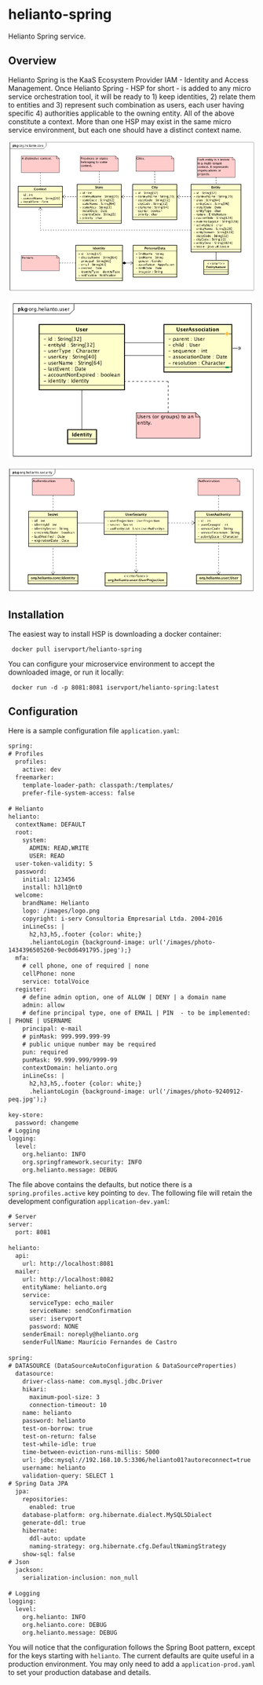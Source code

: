 # helianto-spring

Helianto Spring service.

## Overview

Helianto Spring is the KaaS Ecosystem Provider IAM - Identity and Access
 Management. Once Helianto Spring - HSP for short - is added to any micro service
 orchestration tool, it will be ready to 1) keep identities, 2) relate them to 
 entities and 3) represent such combination as users, each user having 
 specific 4) authorities applicable to the owning entity. All of the above 
 constitute a context. More than one HSP may exist in the same micro service
 environment, but each one should have a distinct context name.
 
  ![org_helianto_core.png](docs/org_helianto_core.png)
  
  ![org_helianto_user.png](docs/org_helianto_user.png)
  
  ![org_helianto_security.png](docs/org_helianto_security.png)
  
## Installation

The easiest way to install HSP is downloading a docker container:

```
 docker pull iservport/helianto-spring
```

You can configure your microservice environment to accept the downloaded 
 image, or run it locally:

```
 docker run -d -p 8081:8081 iservport/helianto-spring:latest
```

## Configuration

Here is a sample configuration file ```application.yaml```:

```
spring:
# Profiles
  profiles:
    active: dev
  freemarker:
    template-loader-path: classpath:/templates/
    prefer-file-system-access: false

# Helianto
helianto:
  contextName: DEFAULT
  root:
    system:
      ADMIN: READ,WRITE
      USER: READ
  user-token-validity: 5
  password:
    initial: 123456
    install: h3l1@nt0
  welcome:
    brandName: Helianto
    logo: /images/logo.png
    copyright: i-serv Consultoria Empresarial Ltda. 2004-2016
    inLineCss: |
      h2,h3,h5,.footer {color: white;}
      .heliantoLogin {background-image: url('/images/photo-1434396505260-9ec0d6491795.jpeg');}
  mfa:
    # cell phone, one of required | none
    cellPhone: none
    service: totalVoice
  register:
    # define admin option, one of ALLOW | DENY | a domain name
    admin: allow
    # define principal type, one of EMAIL | PIN  - to be implemented: | PHONE | USERNAME
    principal: e-mail
    # pinMask: 999.999.999-99
    # public unique number may be required
    pun: required
    punMask: 99.999.999/9999-99
    contextDomain: helianto.org
    inLineCss: |
      h2,h3,h5,.footer {color: white;}
      .heliantoLogin {background-image: url('/images/photo-9240912-peq.jpg');}

key-store:
  password: changeme
# Logging
logging:
  level:
    org.helianto: INFO
    org.springframework.security: INFO
    org.helianto.message: DEBUG
```

The file above contains the defaults, but notice there is 
 a ```spring.profiles.active``` key pointing to ```dev```. The following 
 file will retain the development configuration ```application-dev.yaml```:
 
```
# Server
server:
  port: 8081

helianto:
  api:
    url: http://localhost:8081
  mailer:
    url: http://localhost:8082
    entityName: helianto.org
    service:
      serviceType: echo_mailer
      serviceName: sendConfirmation
      user: iservport
      password: NONE
    senderEmail: noreply@helianto.org
    senderFullName: Maurício Fernandes de Castro

spring:
# DATASOURCE (DataSourceAutoConfiguration & DataSourceProperties)
  datasource:
    driver-class-name: com.mysql.jdbc.Driver
    hikari:
      maximum-pool-size: 3
      connection-timeout: 10
    name: helianto
    password: helianto
    test-on-borrow: true
    test-on-return: false
    test-while-idle: true
    time-between-eviction-runs-millis: 5000
    url: jdbc:mysql://192.168.10.5:3306/helianto01?autoreconnect=true
    username: helianto
    validation-query: SELECT 1
# Spring Data JPA
  jpa:
    repositories:
      enabled: true
    database-platform: org.hibernate.dialect.MySQL5Dialect
    generate-ddl: true
    hibernate:
      ddl-auto: update
      naming-strategy: org.hibernate.cfg.DefaultNamingStrategy
    show-sql: false
# Json
  jackson:
    serialization-inclusion: non_null

# Logging
logging:
  level:
    org.helianto: INFO
    org.helianto.core: DEBUG
    org.helianto.message: DEBUG
```

You will notice that the configuration follows the Spring Boot pattern, 
except for the keys starting with ```helianto```. The current defaults 
are quite useful in a production environment. You may only need to add 
a ```application-prod.yaml``` to set your production database and details.




